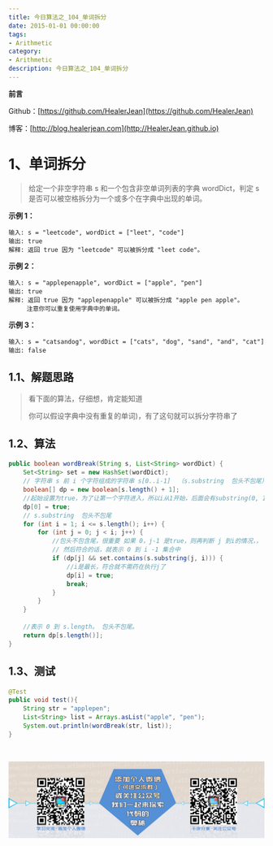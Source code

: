 ```yaml
---
title: 今日算法之_104_单词拆分
date: 2015-01-01 00:00:00
tags: 
- Arithmetic
category: 
- Arithmetic
description: 今日算法之_104_单词拆分
---
```


**前言**     

 Github：[https://github.com/HealerJean](https://github.com/HealerJean)         

 博客：[http://blog.healerjean.com](http://HealerJean.github.io)          



# 1、单词拆分
> 给定一个非空字符串 s 和一个包含非空单词列表的字典 wordDict，判定 s 是否可以被空格拆分为一个或多个在字典中出现的单词。
>
> 


**示例 1：**

```
输入: s = "leetcode", wordDict = ["leet", "code"]
输出: true
解释: 返回 true 因为 "leetcode" 可以被拆分成 "leet code"。
```

**示例 2：**

```
输入: s = "applepenapple", wordDict = ["apple", "pen"]
输出: true
解释: 返回 true 因为 "applepenapple" 可以被拆分成 "apple pen apple"。
     注意你可以重复使用字典中的单词。
```

**示例 3：**

```
输入: s = "catsandog", wordDict = ["cats", "dog", "sand", "and", "cat"]
输出: false
```

## 1.1、解题思路 

> 看下面的算法，仔细想，肯定能知道    
>
> 你可以假设字典中没有重复的单词)，有了这句就可以拆分字符串了



## 1.2、算法

```java
public boolean wordBreak(String s, List<String> wordDict) {
    Set<String> set = new HashSet(wordDict);
    // 字符串 s 前 i 个字符组成的字符串 s[0..i-1]  （s.substring  包头不包尾）
    boolean[] dp = new boolean[s.length() + 1];
    //起始设置为true，为了让第一个字符进入，所以i从1开始，后面会有substring(0, 1)，这样第一个字符就进入了
    dp[0] = true;
    // s.substring  包头不包尾
    for (int i = 1; i <= s.length(); i++) {
        for (int j = 0; j < i; j++) {
            //包头不包含尾，很重要 如果 0，j-1 是true，则再判断 j 到i的情况，，
            // 然后符合的话，就表示 0 到 i -1 集合中
            if (dp[j] && set.contains(s.substring(j, i))) {
                //i是最长，符合就不需药在执行j了
                dp[i] = true;
                break;
            }
        }
    }

    //表示 0 到 s.length。 包头不包尾。
    return dp[s.length()];
}
```




## 1.3、测试 

```java
@Test
public void test(){
    String str = "applepen";
    List<String> list = Arrays.asList("apple", "pen");
    System.out.println(wordBreak(str, list));
}
```



​          

![ContactAuthor](https://raw.githubusercontent.com/HealerJean/HealerJean.github.io/master/assets/img/artical_bottom.jpg)



<link rel="stylesheet" href="https://unpkg.com/gitalk/dist/gitalk.css">

<script src="https://unpkg.com/gitalk@latest/dist/gitalk.min.js"></script> 
<div id="gitalk-container"></div>    
 <script type="text/javascript">
    var gitalk = new Gitalk({
		clientID: `1d164cd85549874d0e3a`,
		clientSecret: `527c3d223d1e6608953e835b547061037d140355`,
		repo: `HealerJean.github.io`,
		owner: 'HealerJean',
		admin: ['HealerJean'],
		id: 'cQPpJsh2I60Boiqf',
    });
    gitalk.render('gitalk-container');
</script> 
